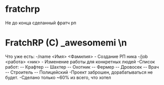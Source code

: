 # fratchrp
Не до конца сделанный фратч рп

# FratchRP (C) _awesomemi \n
Что уже есть: 
-/name <Имя> <Фамилия> - Создание РП ника 
-/job <работа> <ник> - Изменение работы для конкретных людей 
-Список работ: 
--  Крафтер 
--  Шахтер 
--  Охотник
--  Фермер
--  Дровосек
--  Врач
--  Строитель
--  Полицейский
-Проект заброшен, дорабатываться не будет.
-Сделано только ~60% из всего, что хотел
